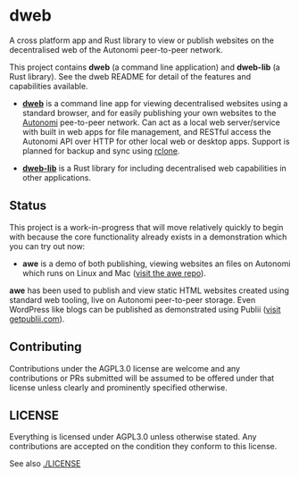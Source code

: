 # dweb
A cross platform app and Rust library to view or publish websites on the decentralised web of the Autonomi peer-to-peer network.

This project contains **dweb** (a command line application) and **dweb-lib** (a Rust library). See the dweb README for detail of the features and capabilities available.

- **[dweb](https://github.com/happybeing/dweb/dweb-cli/README.md)** is a command line app for viewing decentralised websites using a standard browser, and for easily publishing your own websites to the [Autonomi](https://autonomi.com) pee-to-peer network. Can act as a local web server/service with built in web apps for file management, and RESTful access the Autonomi API over HTTP for other local web or desktop apps. Support is planned for backup and sync using [rclone](https://github.com/rclone/rclone/).

- **[dweb-lib](https://github.com/happybeing/dweb/dweb-cli/README.md)** is a Rust library for including decentralised web capabilities in other applications.

## Status
This project is a work-in-progress that will move relatively quickly to begin with because the core functionality already exists in a demonstration which you can try out now:

- **awe** is a demo of both publishing, viewing websites an files on Autonomi which runs on Linux and Mac ([visit the awe repo](https://github.com/happybeing/awe)).

**awe** has been used to publish and view static HTML websites created using standard web tooling, live on Autonomi peer-to-peer storage. Even WordPress like blogs can be published as demonstrated using Publii ([visit getpublii.com](https://getpublii.com/)).

## Contributing
Contributions under the AGPL3.0 license are welcome and any contributions or PRs submitted will be assumed to be offered under that license unless clearly and prominently specified otherwise.

## LICENSE

Everything is licensed under AGPL3.0 unless otherwise stated. Any contributions are accepted on the condition they conform to this license.

See also [./LICENSE](./LICENSE)
